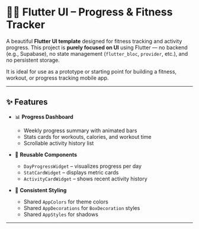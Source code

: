 # 🏋️‍♀️ Flutter UI – Progress & Fitness Tracker

A beautiful **Flutter UI template** designed for fitness tracking and activity progress. This project is **purely focused on UI** using Flutter — no backend (e.g., Supabase), no state management (`flutter_bloc`, `provider`, etc.), and no persistent storage.

It is ideal for use as a prototype or starting point for building a fitness, workout, or progress tracking mobile app.

---

## ✨ Features

- 📊 **Progress Dashboard**
    - Weekly progress summary with animated bars
    - Stats cards for workouts, calories, and workout time
    - Scrollable activity history list

- 🧱 **Reusable Components**
    - `DayProgressWidget` – visualizes progress per day
    - `StatCardWidget` – displays metric cards
    - `ActivityCardWidget` – shows recent activity history

- 🎨 **Consistent Styling**
    - Shared `AppColors` for theme colors
    - Shared `AppDecorations` for `BoxDecoration` styles
    - Shared `AppStyles` for shadows

---